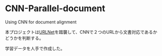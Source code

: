 # CNN-Parallel-document
Using CNN for document alignment

本プロジェクトは[URLNet](https://arxiv.org/abs/1802.03162)を踏襲して、CNNで２つのURLから文書対応であるかどうかを判断する。

学習データを人手で作成した。
